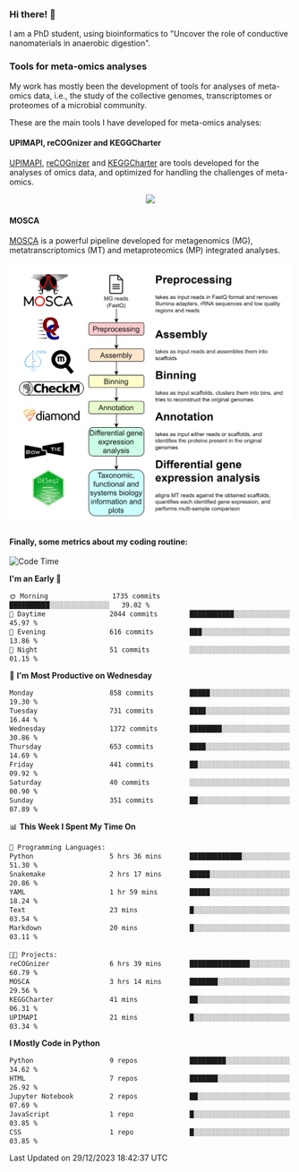 ### Hi there! 👋

I am a PhD student, using bioinformatics to "Uncover the role of conductive nanomaterials in anaerobic digestion".

### Tools for meta-omics analyses

My work has mostly been the development of tools for analyses of meta-omics data, i.e., the study of the collective genomes, transcriptomes or proteomes of a microbial community.

These are the main tools I have developed for meta-omics analyses:

#### UPIMAPI, reCOGnizer and KEGGCharter

[UPIMAPI](https://github.com/iquasere/UPIMAPI), [reCOGnizer](https://github.com/iquasere/reCOGnizer) and [KEGGCharter](https://github.com/iquasere/KEGGCharter) are tools developed for the analyses of omics data, and optimized for handling the challenges of meta-omics.

<p align="center">
    <img src="assets/annotation_paper.png">
</p>

#### MOSCA

[MOSCA](https://github.com/iquasere/MOSCA) is a powerful pipeline developed for metagenomics (MG), metatranscriptomics (MT) and metaproteomics (MP) integrated analyses.

<p align="center">
    <img src="assets/mosca_workflow.png" align="center" width="700">
</p>


#### Finally, some metrics about my coding routine:

<!--START_SECTION:waka-->
![Code Time](http://img.shields.io/badge/Code%20Time-756%20hrs%2055%20mins-blue)

**I'm an Early 🐤** 

```text
🌞 Morning                1735 commits        ██████████░░░░░░░░░░░░░░░   39.02 % 
🌆 Daytime                2044 commits        ███████████░░░░░░░░░░░░░░   45.97 % 
🌃 Evening                616 commits         ███░░░░░░░░░░░░░░░░░░░░░░   13.86 % 
🌙 Night                  51 commits          ░░░░░░░░░░░░░░░░░░░░░░░░░   01.15 % 
```
📅 **I'm Most Productive on Wednesday** 

```text
Monday                   858 commits         █████░░░░░░░░░░░░░░░░░░░░   19.30 % 
Tuesday                  731 commits         ████░░░░░░░░░░░░░░░░░░░░░   16.44 % 
Wednesday                1372 commits        ████████░░░░░░░░░░░░░░░░░   30.86 % 
Thursday                 653 commits         ████░░░░░░░░░░░░░░░░░░░░░   14.69 % 
Friday                   441 commits         ██░░░░░░░░░░░░░░░░░░░░░░░   09.92 % 
Saturday                 40 commits          ░░░░░░░░░░░░░░░░░░░░░░░░░   00.90 % 
Sunday                   351 commits         ██░░░░░░░░░░░░░░░░░░░░░░░   07.89 % 
```


📊 **This Week I Spent My Time On** 

```text
💬 Programming Languages: 
Python                   5 hrs 36 mins       █████████████░░░░░░░░░░░░   51.30 % 
Snakemake                2 hrs 17 mins       █████░░░░░░░░░░░░░░░░░░░░   20.86 % 
YAML                     1 hr 59 mins        █████░░░░░░░░░░░░░░░░░░░░   18.24 % 
Text                     23 mins             █░░░░░░░░░░░░░░░░░░░░░░░░   03.54 % 
Markdown                 20 mins             █░░░░░░░░░░░░░░░░░░░░░░░░   03.11 % 

🐱‍💻 Projects: 
reCOGnizer               6 hrs 39 mins       ███████████████░░░░░░░░░░   60.79 % 
MOSCA                    3 hrs 14 mins       ███████░░░░░░░░░░░░░░░░░░   29.56 % 
KEGGCharter              41 mins             ██░░░░░░░░░░░░░░░░░░░░░░░   06.31 % 
UPIMAPI                  21 mins             █░░░░░░░░░░░░░░░░░░░░░░░░   03.34 % 
```

**I Mostly Code in Python** 

```text
Python                   9 repos             █████████░░░░░░░░░░░░░░░░   34.62 % 
HTML                     7 repos             ███████░░░░░░░░░░░░░░░░░░   26.92 % 
Jupyter Notebook         2 repos             ██░░░░░░░░░░░░░░░░░░░░░░░   07.69 % 
JavaScript               1 repo              █░░░░░░░░░░░░░░░░░░░░░░░░   03.85 % 
CSS                      1 repo              █░░░░░░░░░░░░░░░░░░░░░░░░   03.85 % 
```




 Last Updated on 29/12/2023 18:42:37 UTC
<!--END_SECTION:waka-->
